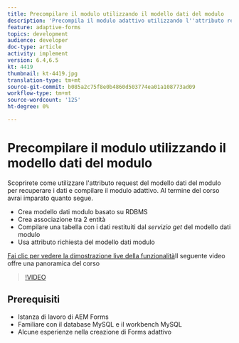 ```yaml
---
title: Precompilare il modulo utilizzando il modello dati del modulo
description: 'Precompila il modulo adattivo utilizzando l''attributo request del modello dati del modulo '
feature: adaptive-forms
topics: development
audience: developer
doc-type: article
activity: implement
version: 6.4,6.5
kt: 4419
thumbnail: kt-4419.jpg
translation-type: tm+mt
source-git-commit: b085a2c75f8e0b4860d503774ea01a108773ad09
workflow-type: tm+mt
source-wordcount: '125'
ht-degree: 0%

---
```



# Precompilare il modulo utilizzando il modello dati del modulo

Scoprirete come utilizzare l&#39;attributo request del modello dati del modulo per recuperare i dati e compilare il modulo adattivo.
Al termine del corso avrai imparato quanto segue.

* Crea modello dati modulo basato su RDBMS
* Crea associazione tra 2 entità
* Compilare una tabella con i dati restituiti dal _servizio get_ del modello dati modulo
* Usa attributo richiesta del modello dati modulo


[Fai clic per vedere la dimostrazione live della funzionalità](https://forms.enablementadobe.com/content/dam/formsanddocuments/fdmwithrequestparameterinurl/jcr:content?wcmmode=disabled&amp;empID=207)Il seguente video offre una panoramica del corso
>[!VIDEO](https://video.tv.adobe.com/v/36387/quality=9)

## Prerequisiti

* Istanza di lavoro di  AEM Forms
* Familiare con il database MySQL e il workbench MySQL
* Alcune esperienze nella creazione di Forms adattivo

